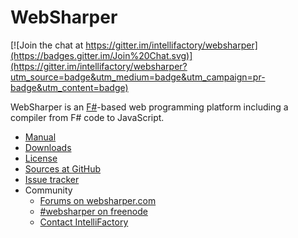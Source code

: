 # WebSharper

[![Join the chat at https://gitter.im/intellifactory/websharper](https://badges.gitter.im/Join%20Chat.svg)](https://gitter.im/intellifactory/websharper?utm_source=badge&utm_medium=badge&utm_campaign=pr-badge&utm_content=badge)

WebSharper is an [F#][fsharp]-based web programming platform including
a compiler from F# code to JavaScript.

* [Manual][manual]
* [Downloads][downloads]
* [License][license]
* [Sources at GitHub][gh]
* [Issue tracker][issues]
* Community
  * [Forums on websharper.com][forum]
  * [#websharper on freenode][chat]
  * [Contact IntelliFactory][contact]

[chat]: http://webchat.freenode.net/?channels=#websharper
[contact]: http://websharper.com/contact
[downloads]: http://websharper.com/downloads
[forum]: http://websharper.com/questions
[fsharp]: http://fsharp.org
[gh]: http://github.com/intellifactory/websharper
[issues]: https://github.com/intellifactory/websharper/issues
[license]: http://github.com/intellifactory/websharper/blob/master/LICENSE.md
[manual]: http://github.com/intellifactory/websharper/blob/master/docs/WebSharper.md
[nuget]: http://nuget.org
